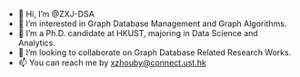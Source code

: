 - 👋 Hi, I’m @ZXJ-DSA
- 👀 I’m interested in Graph Database Management and Graph Algorithms.
- 🌱 I’m a Ph.D. candidate at HKUST, majoring in Data Science and Analytics.
- 💞️ I’m looking to collaborate on Graph Database Related Research Works.
- 📫 You can reach me by xzhouby@connect.ust.hk

<!---
ZXJ-DSA/ZXJ-DSA is a ✨ special ✨ repository because its `README.md` (this file) appears on your GitHub profile.
You can click the Preview link to take a look at your changes.
--->
